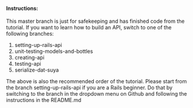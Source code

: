 #### Instructions:
This master branch is just for safekeeping and has finished code from the tutorial. If you want to learn how to build an API, switch to one of the following branches:

1. setting-up-rails-api
2. unit-testing-models-and-bottles
3. creating-api
4. testing-api
5. serialize-dat-suya

The above is also the recommended order of the tutorial. Please start from the branch setting-up-rails-api if you are a Rails beginner. Do that by switching to the branch in the dropdown menu on Github and following the instructions in the README.md
